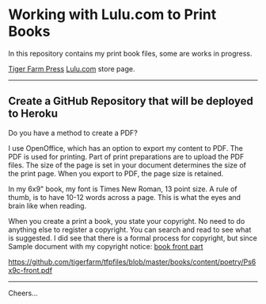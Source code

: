 # Working with Lulu.com to Print Books

In this repository contains my print book files, some are works in progress.

[Tiger Farm Press](http://www.lulu.com/spotlight/tigerfarm)
[Lulu.com](http://www.lulu.com) store page.

--------------------------------------------------------------------------------
## Create a GitHub Repository that will be deployed to Heroku

Do you have a method to create a PDF?

I use OpenOffice, which has an option to export my content to PDF.
The PDF is used for printing. Part of print preparations are to upload the PDF files.
The size of the page is set in your document determines the size of the print page. When you export to PDF, the page size is retained. 

In my 6x9" book, my font is Times New Roman, 13 point size.
A rule of thumb, is to have 10-12 words across a page. This is what the eyes and brain like when reading.

When you create a print a book, you state your copyright. No need to do anything else to register a copyright.
You can search and read to see what is suggested.
I did see that there is a formal process for copyright, but since 
Sample document with my copyright notice: [book front part](https://github.com/tigerfarm/tfpfiles/blob/master/books/content/poetry/Ps6x9c-front.pdf)

https://github.com/tigerfarm/tfpfiles/blob/master/books/content/poetry/Ps6x9c-front.pdf

--------------------------------------------------------------------------------
Cheers...
